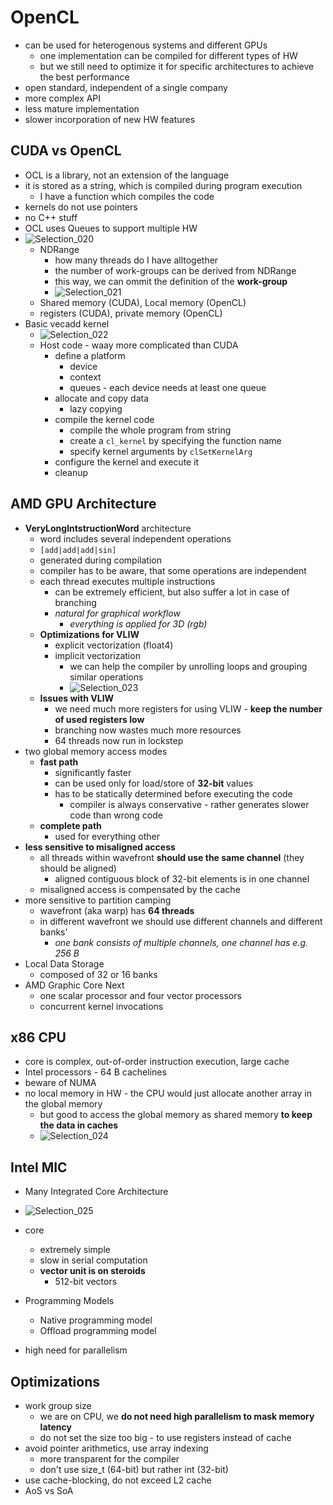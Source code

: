 # OpenCL

- can be used for heterogenous systems and different GPUs
  - one implementation can be compiled for different types of HW
  - but we still need to optimize it for specific architectures to achieve the best performance
- open standard, independent of a single company
- more complex API
- less mature implementation
- slower incorporation of new HW features



## CUDA vs OpenCL

- OCL is a library, not an extension of the language
- it is stored as a string, which is compiled during program execution
  - I have a function which compiles the code
- kernels do not use pointers
- no C++ stuff
- OCL uses Queues to support multiple HW
- ![Selection_020](/home/atti/Documents/pv197_cuda/images/Selection_020.png)
  - NDRange
    - how many threads do I have alltogether
    - the number of work-groups can be derived from NDRange
    - this way, we can ommit the definition of the **work-group**
    - ![Selection_021](/home/atti/Documents/pv197_cuda/images/Selection_021.png)
  - Shared memory (CUDA), Local memory (OpenCL)
  - registers (CUDA), private memory (OpenCL)
- Basic vecadd kernel
  - ![Selection_022](/home/atti/Documents/pv197_cuda/images/Selection_022.png)
  - Host code - waay more complicated than CUDA
    - define a platform
      - device
      - context
      - queues - each device needs at least one queue
    - allocate and copy data
      - lazy copying
    - compile the kernel code
      - compile the whole program from string
      - create a `cl_kernel` by specifying the function name
      - specify kernel arguments by `clSetKernelArg`
    - configure the kernel and execute it
    - cleanup



## AMD GPU Architecture

- **VeryLongIntstructionWord** architecture
  - word includes several independent operations
  - `[add|add|add|sin]`
  - generated during compilation
  - compiler has to be aware, that some operations are independent
  - each thread executes multiple instructions
    - can be extremely efficient, but also suffer a lot in case of branching
    - *natural for graphical workflow*
      - *everything is applied for 3D (rgb)*
  - **Optimizations for VLIW**
    - explicit vectorization (float4)
    - implicit vectorization
      - we can help the compiler by unrolling loops and grouping similar operations
      - ![Selection_023](/home/atti/Documents/pv197_cuda/images/Selection_023.png)
  - **Issues with VLIW**
    - we need much more registers for using VLIW - **keep the number of used registers low**
    - branching now wastes much more resources
    - 64 threads now run in lockstep
- two global memory access modes
  - **fast path**
    - significantly faster
    - can be used only for load/store of **32-bit** values
    - has to be statically determined before executing the code
      - compiler is always conservative - rather generates slower code than wrong code
  - **complete path**
    - used for everything other
- **less sensitive to misaligned access**
  - all threads within wavefront **should use the same channel** (they should be aligned)
    - aligned contiguous block of 32-bit elements is in one channel
  - misaligned access is compensated by the cache
- more sensitive to partition camping
  - wavefront (aka warp) has **64 threads**
  - in different wavefront we should use different channels and different banks'
    - *one bank consists of multiple channels, one channel has e.g. 256 B*
- Local  Data Storage
  - composed of 32 or 16 banks
- AMD Graphic Core Next
  - one scalar processor and four vector processors
  - concurrent kernel invocations



## x86 CPU

- core is complex, out-of-order instruction execution, large cache
- Intel processors - 64 B cachelines
- beware of NUMA
- no local memory in HW - the CPU would just allocate another array in the global memory
  - but good to access the global memory as shared memory **to keep the data in caches**
  - ![Selection_024](/home/atti/Documents/pv197_cuda/images/Selection_024.png)

## Intel MIC

- Many Integrated Core Architecture
- ![Selection_025](/home/atti/Documents/pv197_cuda/images/Selection_025.png)

- core
  - extremely simple
  - slow in serial computation
  - **vector unit is on steroids**
    - 512-bit vectors
- Programming Models
  - Native programming model
  - Offload programming model
- high need for parallelism



## Optimizations

- work group size
  - we are on CPU, we **do not need high parallelism to mask memory latency**
  - do not set the size too big - to use registers instead of cache
- avoid pointer arithmetics, use array indexing
  - more transparent for the compiler
  - don't use size_t (64-bit) but rather int (32-bit)
- use cache-blocking, do not exceed L2 cache
- AoS vs SoA